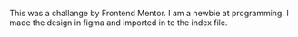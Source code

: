 This was a challange by Frontend Mentor. I am a newbie at programming. I made the design in figma and imported in to the index file.
